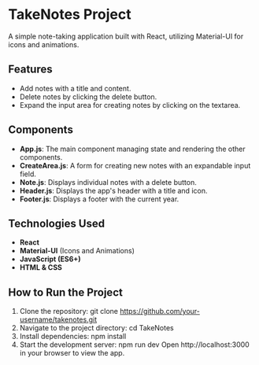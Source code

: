 # TakeNotes Project

A simple note-taking application built with React, utilizing Material-UI for icons and animations.

## Features
- Add notes with a title and content.
- Delete notes by clicking the delete button.
- Expand the input area for creating notes by clicking on the textarea.

## Components
- **App.js**: The main component managing state and rendering the other components.
- **CreateArea.js**: A form for creating new notes with an expandable input field.
- **Note.js**: Displays individual notes with a delete button.
- **Header.js**: Displays the app's header with a title and icon.
- **Footer.js**: Displays a footer with the current year.

## Technologies Used
- **React**
- **Material-UI** (Icons and Animations)
- **JavaScript (ES6+)**
- **HTML & CSS**

## How to Run the Project

1. Clone the repository:
   git clone https://github.com/your-username/takenotes.git
2. Navigate to the project directory:
   cd TakeNotes
3. Install dependencies:
   npm install
4. Start the development server:
   npm run dev
Open http://localhost:3000 in your browser to view the app.


